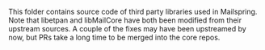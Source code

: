 This folder contains source code of third party libraries used in Mailspring. Note that libetpan and libMailCore have both been modified from their upstream sources. A couple of the fixes may have been upstreamed by now, but PRs take a long time to be merged into the core repos.
